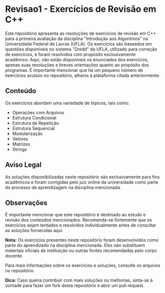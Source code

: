 # Revisao1 - Exercícios de Revisão em C++

Este repositório apresenta as resoluções de exercícios de revisão em C++ para a primeira avaliação da disciplina "Introdução aos Algoritmos" na Universidade Federal de Lavras (UFLA). Os exercícios são baseados em questões disponíveis no sistema "Dredd" da UFLA, utilizado para correção de exercícios, e foram resolvidos com propósito exclusivamente acadêmico. Aqui, não estão disponíveis os enunciados dos exercícios, apenas suas resoluções e breves orientações quanto ao propósito dos programas. É importante mencionar que há um pequeno número de exercícios avulsos no repositório, alheios à plataforma citada anteriormente.

## Conteúdo

Os exercícios abordam uma variedade de tópicos, tais como:

- Operações com Arquivos
- Estrutura Condicional
- Estrutura de Repetição
- Estrutura Sequencial
- Modularização
- Vetores
- Matrizes
- Strings

## Aviso Legal

As soluções disponibilizadas neste repositório são exclusivamente para fins acadêmicos e foram corrigidas pelo juiz online da universidade como parte do processo de aprendizagem na disciplina mencionada.

## Observações

É importante mencionar que este repositório é destinado ao estudo e revisão dos conteúdos mencionados. Recomenda-se fortemente que os exercícios sejam tentados e resolvidos individualmente antes de consultar as soluções fornecidas aqui.

**Nota:** Os exercícios presentes neste repositório foram desenvolvidos como parte do aprendizado na disciplina mencionada. Eles não substituem materiais oficiais da instituição ou outras fontes recomendadas pelo corpo docente.

Para mais informações sobre os exercícios e soluções, consulte os arquivos no repositório.

**Dica:** Caso queira contribuir com mais soluções ou melhorias, sinta-se à vontade para fazer um fork deste repositório e abrir um pull request.
